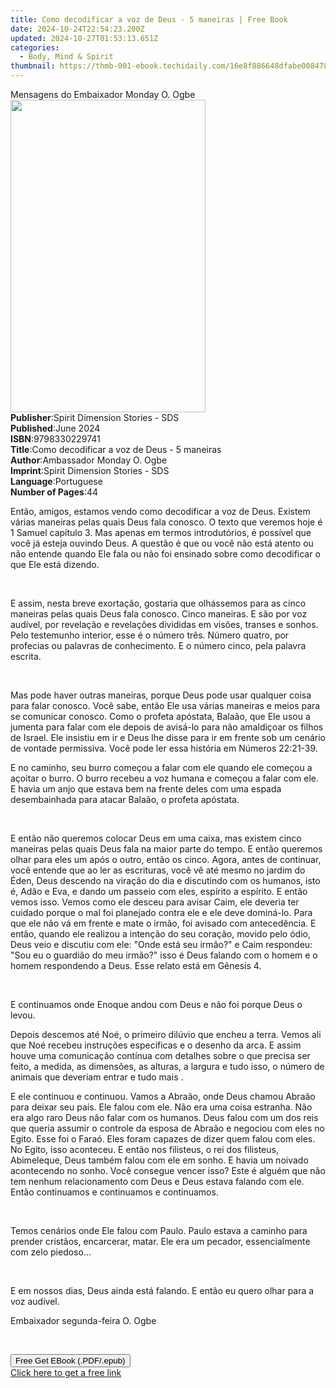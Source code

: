 ```yaml
---
title: Como decodificar a voz de Deus - 5 maneiras | Free Book
date: 2024-10-24T22:54:23.200Z
updated: 2024-10-27T01:53:13.651Z
categories:
  - Body, Mind & Spirit
thumbnail: https://thmb-001-ebook.techidaily.com/16e8f886648dfabe008478a238fc556fdce2228f5a6c3ecba31feeac832eb8a8.jpg
---
```

<main id="book-container">
  <div class="flex flex-col">
    <div class="book-brief flex-1 py-6 px-4 sm:p-6 md:py-10 md:px-8">
      <!-- brief-->
      <div class="book-brief-main">Mensagens do Embaixador Monday O. Ogbe</div>
    </div>
    <div
      class="book-meta-info flex-1 grid gap-4 col-start-1 col-end-3 row-start-1 sm:mb-6 sm:grid-cols-4 lg:gap-6 lg:col-start-2 lg:row-end-6 lg:row-span-6 lg:mb-0"
    >
      <div
        class="book-meta-info-left place-content-center mt-4 p-4 text-sm leading-6 col-start-2 col-span-2 dark:text-slate-400"
      >
        <img
          class="w-full h-500 object-cover rounded-lg sm:h-255 sm:col-span-2 lg:col-span-full"
          src="https://img-001-ebook.techidaily.com/81b3e857612ec1d67d14e6950429be6d05c07319b0642e980378b796902bfa3c.jpg"
          alt=""
          width="312"
          height="500"
        />
      </div>
      <div
        class="book-meta-info-right mt-2 col-start-1 row-start-2 col-span-3 self-center"
      >
        <!-- meta data  -->
        <div class="flex flex-col px-4 md:px-8">
          <div class="flex-1">
            <strong>Publisher</strong>:<span class="px-2"
              >Spirit Dimension Stories - SDS</span
            >
          </div>
          <div class="flex-1">
            <strong>Published</strong>:<span class="px-2">June 2024</span>
          </div>
          <div class="flex-1">
            <strong>ISBN</strong>:<span class="px-2">9798330229741</span>
          </div>
          <div class="flex-1">
            <strong>Title</strong>:<span class="px-2"
              >Como decodificar a voz de Deus - 5 maneiras</span
            >
          </div>
          <div class="flex-1">
            <strong>Author</strong>:<span class="px-2"
              >Ambassador Monday O. Ogbe</span
            >
          </div>
          <div class="flex-1">
            <strong>Imprint</strong>:<span class="px-2"
              >Spirit Dimension Stories - SDS</span
            >
          </div>
          <div class="flex-1">
            <strong>Language</strong>:<span class="px-2">Portuguese</span>
          </div>
          <div class="flex-1">
            <strong>Number of Pages</strong>:<span class="px-2">44</span>
          </div>
        </div>
      </div>
    </div>
    <div class="book-description flex-1 py-6 px-4 sm:p-6 md:py-10 md:px-8">
      <div class="book-description-main">
        <div accordion-content="" id="description">
          <p>
            Então, amigos, estamos vendo como decodificar a voz de Deus. Existem
            várias maneiras pelas quais Deus fala conosco. O texto que veremos
            hoje é 1 Samuel capítulo 3. Mas apenas em termos introdutórios, é
            possível que você já esteja ouvindo Deus. A questão é que ou você
            não está atento ou não entende quando Ele fala ou não foi ensinado
            sobre como decodificar o que Ele está dizendo.
          </p>
          <p><br /></p>
          <p>
            E assim, nesta breve exortação, gostaria que olhássemos para as
            cinco maneiras pelas quais Deus fala conosco. Cinco maneiras. E são
            por voz audível, por revelação e revelações divididas em visões,
            transes e sonhos. Pelo testemunho interior, esse é o número três.
            Número quatro, por profecias ou palavras de conhecimento. E o número
            cinco, pela palavra escrita.
          </p>
          <p><br /></p>
          <p>
            Mas pode haver outras maneiras, porque Deus pode usar qualquer coisa
            para falar conosco. Você sabe, então Ele usa várias maneiras e meios
            para se comunicar conosco. Como o profeta apóstata, Balaão, que Ele
            usou a jumenta para falar com ele depois de avisá-lo para não
            amaldiçoar os filhos de Israel. Ele insistiu em ir e Deus lhe disse
            para ir em frente sob um cenário de vontade permissiva. Você pode
            ler essa história em Números 22:21-39.
          </p>
          <p>
            E no caminho, seu burro começou a falar com ele quando ele começou a
            açoitar o burro. O burro recebeu a voz humana e começou a falar com
            ele. E havia um anjo que estava bem na frente deles com uma espada ️
            desembainhada para atacar Balaão, o profeta apóstata.
          </p>
          <p><br /></p>
          <p>
            E então não queremos colocar Deus em uma caixa, mas existem cinco
            maneiras pelas quais Deus fala na maior parte do tempo. E então
            queremos olhar para eles um após o outro, então os cinco. Agora,
            antes de continuar, você entende que ao ler as escrituras, você vê
            até mesmo no jardim do Éden, Deus descendo na viração do dia e
            discutindo com os humanos, isto é, Adão e Eva, e dando um passeio
            com eles, espírito a espírito. E então vemos isso. Vemos como ele
            desceu para avisar Caim, ele deveria ter cuidado porque o mal foi
            planejado contra ele e ele deve dominá-lo. Para que ele não vá em
            frente e mate o irmão, foi avisado com antecedência. E então, quando
            ele realizou a intenção do seu coração, movido pelo ódio, Deus veio
            e discutiu com ele: "Onde está seu irmão?" e Caim respondeu: "Sou eu
            o guardião do meu irmão?" isso é Deus falando com o homem e o homem
            respondendo a Deus. Esse relato está em Gênesis 4.
          </p>
          <p><br /></p>
          <p>
            E continuamos onde Enoque andou com Deus e não foi porque Deus o
            levou.
          </p>
          <p>
            Depois descemos até Noé, o primeiro dilúvio que encheu a terra.
            Vemos ali que Noé recebeu instruções específicas e o desenho da
            arca. E assim houve uma comunicação contínua com detalhes sobre o
            que precisa ser feito, a medida, as dimensões, as alturas, a largura
            e tudo isso, o número de animais que deveriam entrar e tudo mais .
          </p>
          <p>
            E ele continuou e continuou. Vamos a Abraão, onde Deus chamou Abraão
            para deixar seu país. Ele falou com ele. Não era uma coisa estranha.
            Não era algo raro Deus não falar com os humanos. Deus falou com um
            dos reis que queria assumir o controle da esposa de Abraão e
            negociou com eles no Egito. Esse foi o Faraó. Eles foram capazes de
            dizer quem falou com eles. No Egito, isso aconteceu. E então nos
            filisteus, o rei dos filisteus, Abimeleque, Deus também falou com
            ele em sonho. E havia um noivado acontecendo no sonho. Você consegue
            vencer isso? Este é alguém que não tem nenhum relacionamento com
            Deus e Deus estava falando com ele. Então continuamos e continuamos
            e continuamos.
          </p>
          <p><br /></p>
          <p>
            Temos cenários onde Ele falou com Paulo. Paulo estava a caminho para
            prender cristãos, encarcerar, matar. Ele era um pecador,
            essencialmente com zelo piedoso...
          </p>
          <p><br /></p>
          <p>
            E em nossos dias, Deus ainda está falando. E então eu quero olhar
            para a voz audível.
          </p>
          <p>Embaixador segunda-feira O. Ogbe</p>
          <p><br /></p>
        </div>
        <div class="accordion-fader"></div>
      </div>
    </div>
    <div class="book-excerpts flex-1 py-6 px-4 sm:p-6 md:py-10 md:px-8"></div>
    <div
      class="book-about-author flex-1 py-6 px-4 sm:p-6 md:py-10 md:px-8"
    ></div>
    <div class="book-free-get flex-1 py-6 px-4 sm:p-6 md:py-10 md:px-8">
      <button
        id="btn-free-get"
        class="bg-blue-500 hover:bg-blue-700 text-white font-bold py-2 px-4 rounded"
      >
        Free Get EBook (.PDF/.epub)
      </button>
      <div id="countdown-display" class="px-2 text-lg mt-2"></div>
      <a
        id="free-link"
        class="hidden bg-blue-500 hover:bg-blue-700 text-white font-bold py-2 px-4 rounded"
        href="https://www.ebooks.com/en-us/book/211383359/como-decodificar-a-voz-de-deus-5-maneiras/ambassador-monday-o-ogbe/"
        target="_blank"
        >Click here to get a free link</a
      >
    </div>
    <script>
      let countdownTime = 0;
      let countdownInterval = null;
      document
        .getElementById('btn-free-get')
        .addEventListener('click', startCountdown);
      function startCountdown() {
        countdownTime = new Date().getTime() + 60000 * 3;
        countdownInterval = setInterval(updateCountdown, 1000);
        document.getElementById('btn-free-get').disabled = true;
        document
          .getElementById('btn-free-get')
          .classList.add('bg-gray-500', 'cursor-not-allowed');
      }
      function updateCountdown() {
        let currentTime = new Date().getTime();
        let timeLeft = countdownTime - currentTime;
        let secondsLeft = Math.floor(timeLeft / 1000);
        document.getElementById('countdown-display').innerHTML =
          `Remaining time: ${secondsLeft} seconds.`;
        if (secondsLeft <= 0) {
          clearInterval(countdownInterval);
          document.getElementById('btn-free-get').classList.add('hidden');
          document.getElementById('free-link').classList.remove('hidden');
          document.getElementById('countdown-display').innerHTML = '';
        }
      }
    </script>
  </div>
</main>

<ins class="adsbygoogle"
      style="display:block"
      data-ad-client="ca-pub-7571918770474297"
      data-ad-slot="8358498916"
      data-ad-format="auto"
      data-full-width-responsive="true"></ins>
    
